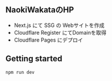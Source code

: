 ## NaokiWakataのHP

- Next.js にて SSG の Webサイトを作成
- Cloudflare Register にてDomainを取得
- Cloudflare Pages にデプロイ

## Getting started
```bash
npm run dev
```

